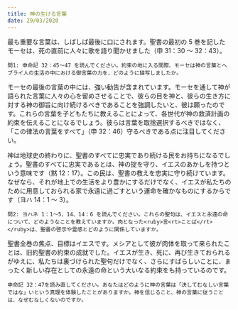 ```yaml
---
title: 神の生ける言葉
date: 29/03/2020
---
```


最も重要な言葉は、しばしば最後に口にされます。聖書の最初の 5 巻を記したモーセは、死の直前に人々に歌を語り聞かせました（申 31：30 ～ 32：43）。

`問1: 申命記 32：45～47 を読んでください。約束の地に入る間際、モーセは神の言葉とヘブライ人の生活の中における御言葉の力を、どのように描写しましたか。`

モーセの最後の言葉の中には、強い勧告が含まれています。モーセを通して神が語られた言葉に人々の心を留めさせることで、彼らの目を神と、彼らの生き方に対する神の御旨に向け続けるべきであることを強調したいと、彼は願ったのです。これらの言葉を子どもたちに教えることによって、各世代が神の救済計画の約束を伝えることになるでしょう。彼らは言葉を取捨選択するべきではなく、「この律法の言葉をすべて」（申 32：46）守るべきである点に注目してください。

神は地球史の終わりに、聖書のすべてに忠実であり続ける民をお持ちになるでしょう。聖書のすべてに忠実であるとは、神の掟を守り、イエスのあかしを持つという意味です（黙 12：17）。この民は、聖書の教えを忠実に守り続けています。なぜなら、それが地上での生活をより豊かにするだけでなく、イエスが私たちのために用意しておられる家で永遠に過ごすという運命を確かなものにするからです（ヨハ 14：1 ～ 3）。

`問2: ヨハネ 1：1～5、14、14：6 を読んでください。これらの聖句は、イエスと永遠の命について、どのようなことを教えていますか。肉となった<ruby>言<rt>ことば</rt></ruby>は、聖書の啓示や霊感とどのように関係していますか。`

聖書全巻の焦点、目標はイエスです。メシアとして彼が肉体を取って来られたことは、旧約聖書の約束の成就でした。イエスが生き、死に、再び生きておられるがゆえに、私たちは裏づけられた聖句だけでなく、さらにすばらしいことに、まったく新しい存在としての永遠の命という大いなる約束をも持っているのです。

`申命記 32：47を読み直してください。あなたはどのように神の言葉は「決してむなしい言葉ではな」いという真理を体験したことがありますか。神を信じること、神の言葉に従うことは、なぜむなしくないのですか。`